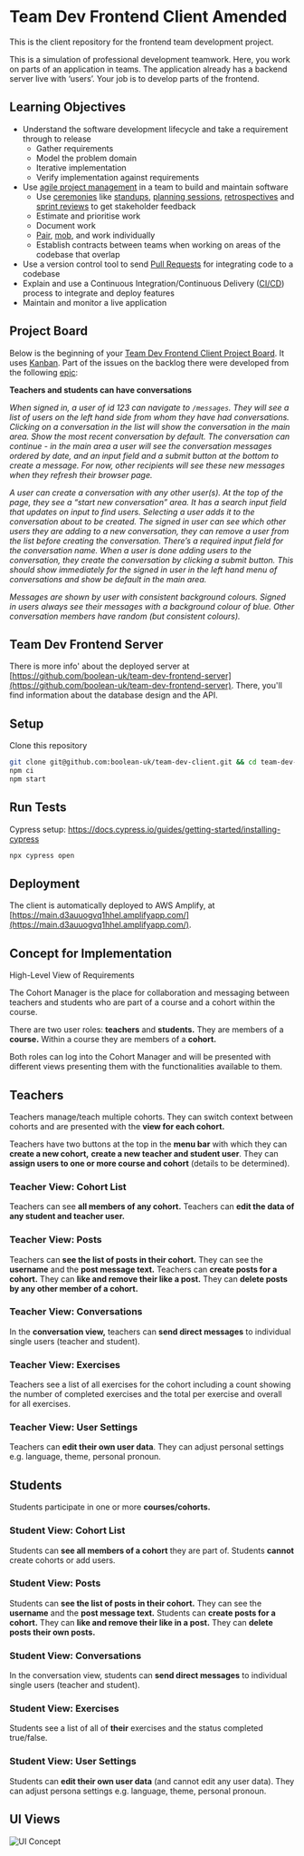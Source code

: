 # Team Dev Frontend Client Amended

This is the client repository for the frontend team development project.

This is a simulation of professional development teamwork. Here, you work on parts of an application in teams. The application already has a backend server live with ‘users’. Your job is to develop parts of the frontend.

## Learning Objectives

- Understand the software development lifecycle and take a requirement through to release
  - Gather requirements
  - Model the problem domain
  - Iterative implementation
  - Verify implementation against requirements
- Use [agile project management](https://www.atlassian.com/agile/project-management) in a team to build and maintain software
  - Use [ceremonies](https://www.atlassian.com/agile/scrum/ceremonies) like [standups](https://www.atlassian.com/agile/scrum/standups), [planning sessions](https://www.atlassian.com/agile/scrum/sprint-planning), [retrospectives](https://www.atlassian.com/agile/scrum/retrospectives) and [sprint reviews](https://www.atlassian.com/agile/scrum/sprint-reviews) to get stakeholder feedback
  - Estimate and prioritise work
  - Document work
  - [Pair](https://www.agile-academy.com/en/agile-dictionary/pair-programming/), [mob](https://www.agilealliance.org/glossary/mob-programming), and work individually
  - Establish contracts between teams when working on areas of the codebase that overlap
- Use a version control tool to send [Pull Requests](https://www.atlassian.com/git/tutorials/making-a-pull-request) for integrating code to a codebase
- Explain and use a Continuous Integration/Continuous Delivery ([CI/CD](https://www.redhat.com/en/topics/devops/what-is-ci-cd)) process to integrate and deploy features
- Maintain and monitor a live application

## Project Board

Below is the beginning of your [Team Dev Frontend Client Project Board](https://github.com/orgs/boolean-uk/projects/6). It uses [Kanban](https://www.atlassian.com/agile/kanban). Part of the issues on the backlog there were developed from the following [epic](https://www.atlassian.com/agile/project-management/epics):

**Teachers and students can have conversations**

_When signed in, a user of id 123 can navigate to `/messages`. They will see a list of users on the left hand side from whom they have had conversations. Clicking on a conversation in the list will show the conversation in the main area. Show the most recent conversation by default. The conversation can continue - in the main area a user will see the conversation messages ordered by date, and an input field and a submit button at the bottom to create a message. For now, other recipients will see these new messages when they refresh their browser page._

_A user can create a conversation with any other user(s). At the top of the page, they see a “start new conversation” area. It has a search input field that updates on input to find users. Selecting a user adds it to the conversation about to be created. The signed in user can see which other users they are adding to a new conversation, they can remove a user from the list before creating the conversation. There’s a required input field for the conversation name. When a user is done adding users to the conversation, they create the conversation by clicking a submit button. This should show immediately for the signed in user in the left hand menu of conversations and show be default in the main area._

_Messages are shown by user with consistent background colours. Signed in users always see their messages with a background colour of blue. Other conversation members have random (but consistent colours)._

## Team Dev Frontend Server

There is more info' about the deployed server at [https://github.com/boolean-uk/team-dev-frontend-server](https://github.com/boolean-uk/team-dev-frontend-server). There, you'll find information about the database design and the API.

## Setup

Clone this repository

```sh
git clone git@github.com:boolean-uk/team-dev-client.git && cd team-dev-client
npm ci
npm start
```

## Run Tests

Cypress setup: https://docs.cypress.io/guides/getting-started/installing-cypress

```sh
npx cypress open
```

## Deployment

The client is automatically deployed to AWS Amplify, at [https://main.d3auuogvq1hhel.amplifyapp.com/](https://main.d3auuogvq1hhel.amplifyapp.com/).


## Concept for Implementation
High-Level View of Requirements

The Cohort Manager is the place for collaboration and messaging between teachers and students who are part of a course and a cohort within the course.

There are two user roles: **teachers** and **students.** They are members of a **course.** Within a course they are members of a **cohort.**

Both roles can log into the Cohort Manager and will be presented with different views presenting them with the functionalities available to them.

## Teachers
Teachers manage/teach multiple cohorts. They can switch context between cohorts and are presented with the **view for each cohort.**

Teachers have two buttons at the top in the **menu bar** with which they can **create a new cohort,** **create a new teacher and student user**. They can **assign users to one or more course and cohort** (details to be determined).

### Teacher View: Cohort List
Teachers can see **all members of any cohort.** Teachers can **edit the data of any student and teacher user.**

### Teacher View: Posts
Teachers can **see the list of posts in their cohort.** They can see the **username** and the **post message text.**
Teachers can **create posts for a cohort.** They can **like and remove their like a post.** They can **delete posts by any other member of a cohort.**

### Teacher View: Conversations
In the **conversation view,** teachers can **send direct messages** to individual single users (teacher and student).

### Teacher View: Exercises
Teachers see a list of all exercises for the cohort including a count showing the number of completed exercises and the total per exercise and overall for all exercises.

### Teacher View: User Settings
Teachers can **edit their own user data**.
They can adjust personal settings e.g. language, theme, personal pronoun.


## Students
Students participate in one or more **courses/cohorts.**

### Student View: Cohort List
Students can **see all members of a cohort** they are part of.
Students **cannot** create cohorts or add users.

### Student View: Posts
Students can **see the list of posts in their cohort.** They can see the **username** and the **post message text.**
Students can **create posts for a cohort.** They can **like and  remove their like in a post.** They can **delete posts their own posts.**

### Student View: Conversations
In the conversation view, students can **send direct messages** to individual single users (teacher and student).

### Student View: Exercises
Students see a list of all of **their** exercises and the status completed true/false.

### Student View: User Settings
Students can **edit their own user data** (and cannot edit any user data).
They can adjust persona settings e.g. language, theme, personal pronoun.


## UI Views

![UI Concept](/concept/cohort-manager-ui-concept.jpg)
